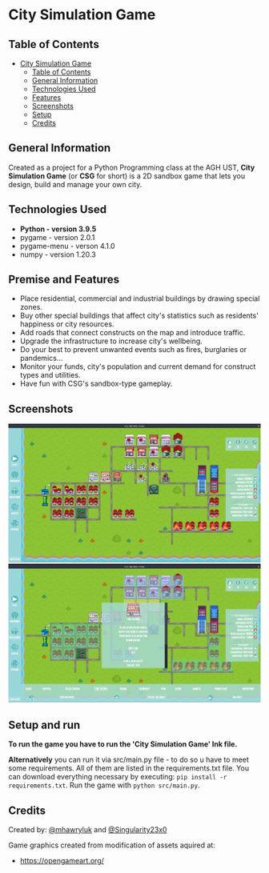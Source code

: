 # City Simulation Game

## Table of Contents
- [City Simulation Game](#city-simulation-game)
  - [Table of Contents](#table-of-contents)
  - [General Information](#general-information)
  - [Technologies Used](#technologies-used)
  - [Features](#features)
  - [Screenshots](#screenshots)
  - [Setup](#setup)
  - [Credits](#credits)


## General Information
Created as a project for a Python Programming class at the AGH UST, **City Simulation Game** (or **CSG** for short) is a 2D sandbox game that lets you design, build and manage your own city. 


## Technologies Used
- **Python - version 3.9.5**
- pygame - version 2.0.1
- pygame-menu - verson 4.1.0
- numpy - version 1.20.3


## Premise and Features
- Place residential, commercial and industrial buildings by drawing special zones.
- Buy other special buildings that affect city's statistics such as residents' happiness or city resources.
- Add roads that connect constructs on the map and introduce traffic.
- Upgrade the infrastructure to increase city's wellbeing.
- Do your best to prevent unwanted events such as fires, burglaries or pandemics...
- Monitor your funds, city's population and current demand for construct types and utilities.
- Have fun with CSG's sandbox-type gameplay.


## Screenshots
![Example screenshot 1](./Assets/Screenshot1.png)
![Example screenshot 2](./Assets/Screenshot2.png)


## Setup and run
**To run the game you have to run the 'City Simulation Game' lnk file.**

**Alternatively** you can run it via src/main.py file - to do so u have to meet some requirements.
All of them are listed in the requirements.txt file. You can download everything necessary by executing:
`pip install -r requirements.txt`. Run the game with `python src/main.py`.


<!-- ## Room for Improvement
*  -->


## Credits

Created by:
[@mhawryluk](https://www.github.com/mhawryluk) and [@Singularity23x0](https://www.github.com/Singularity23x0)

Game graphics created from modification of assets aquired at:
- https://opengameart.org/
